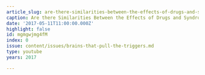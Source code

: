```yaml
---
article_slug: are-there-similarities-between-the-effects-of-drugs-and-syndrome-e
caption: Are there Similarities Between the Effects of Drugs and Syndrome E?
date: '2017-05-11T11:00:00.000Z'
highlight: false
id: mgmgwjmg4fM
index: 0
issue: content/issues/brains-that-pull-the-triggers.md
type: youtube
years: 2017

---
```

